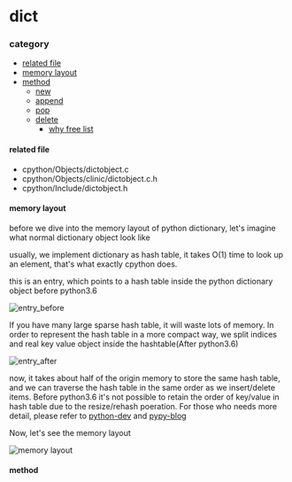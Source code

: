 # dict

### category

* [related file](#related-file)
* [memory layout](#memory-layout)
* [method](#method)
	* [new](#new)
	* [append](#append)
	* [pop](#pop)
	* [delete](#delete)
		* [why free list](#why-free-list)

#### related file
* cpython/Objects/dictobject.c
* cpython/Objects/clinic/dictobject.c.h
* cpython/Include/dictobject.h


#### memory layout

before we dive into the memory layout of python dictionary, let's imagine what normal dictionary object look like

usually, we implement dictionary as hash table, it takes O(1) time to look up an element, that's what exactly cpython does.

this is an entry, which points to a hash table inside the python dictionary object before python3.6

![entry_before](https://img-blog.csdnimg.cn/20190311111041784.png?x-oss-process=image/watermark,type_ZmFuZ3poZW5naGVpdGk,shadow_10,text_aHR0cHM6Ly9ibG9nLmNzZG4ubmV0L3FxXzMxNzIwMzI5,size_16,color_FFFFFF,t_70)

If you have many large sparse hash table, it will waste lots of memory. In order to represent the hash table in a more compact way, we split indices and real key value object inside the hashtable(After python3.6)

![entry_after](https://img-blog.csdnimg.cn/20190311114021201.png)

now, it takes about half of the origin memory to store the same hash table, and we can traverse the hash table in the same order as we insert/delete items. Before python3.6 it's not possible to retain the order of key/value in hash table due to the resize/rehash poeration. For those who needs more detail, please refer to [python-dev](https://mail.python.org/pipermail/python-dev/2012-December/123028.html) and [pypy-blog](https://morepypy.blogspot.com/2015/01/faster-more-memory-efficient-and-more.html)

Now, let's see the memory layout

![memory layout](https://img-blog.csdnimg.cn/20190308144931301.png?x-oss-process=image/watermark,type_ZmFuZ3poZW5naGVpdGk,shadow_10,text_aHR0cHM6Ly9ibG9nLmNzZG4ubmV0L3FxXzMxNzIwMzI5,size_16,color_FFFFFF,t_70)

#### method
